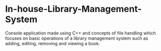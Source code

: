# In-house-Library-Management-System
Console application made using C++ and concepts of file handling which focuses on basic operations of a library management system such as adding, editing, removing and viewing a book.
